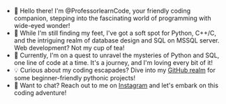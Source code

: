 - 👋 Hello there! I'm @ProfessorlearnCode, your friendly coding companion, stepping into the fascinating world of programming with wide-eyed wonder!
- 👀 While I'm still finding my feet, I've got a soft spot for Python, C++/C, and the intriguing realm of database design and SQL on MSSQL server. Web development? Not my cup of tea!
- 🌱 Currently, I'm on a quest to unravel the mysteries of Python and SQL, one line of code at a time. It's a journey, and I'm loving every bit of it!
- 💡 Curious about my coding escapades? Dive into my [GitHub realm](https://github.com/ProfessorlearnCode/Python_Projects) for some beginner-friendly pythonic projects!
- 💬 Want to chat? Reach out to me on [Instagram](https://www.instagram.com/prof_was_here/) and let's embark on this coding adventure!
